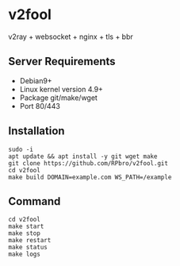 # v2fool
v2ray + websocket + nginx + tls + bbr

## Server Requirements
- Debian9+
- Linux kernel version 4.9+
- Package git/make/wget
- Port 80/443

## Installation
```shell script
sudo -i
apt update && apt install -y git wget make
git clone https://github.com/RPbro/v2fool.git
cd v2fool
make build DOMAIN=example.com WS_PATH=/example
```
## 

## Command
```shell script
cd v2fool
make start
make stop
make restart
make status
make logs
```